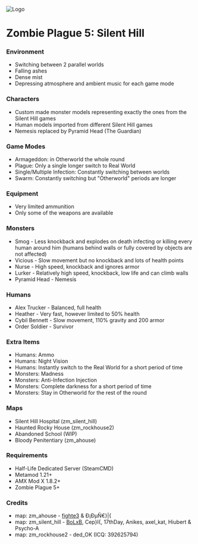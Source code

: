 ![Logo](https://1.bp.blogspot.com/-o0hEXzvB9WY/UI50JnAgtSI/AAAAAAAAALk/C-p1VVofD0c/s1600/dphclub.com_1203530122silent_hill_by_evilken26.jpg)
# Zombie Plague 5: Silent Hill #

### Environment ###
- Switching between 2 parallel worlds
- Falling ashes
- Dense mist
- Depressing atmosphere and ambient music for each game mode

### Characters ###
- Custom made monster models representing exactly the ones from the Silent Hill games
- Human models imported from different Silent Hill games
- Nemesis replaced by Pyramid Head (The Guardian)

### Game Modes ###
- Armageddon: in Otherworld the whole round
- Plague: Only a single longer switch to Real World
- Single/Multiple Infection: Constantly switching between worlds
- Swarm: Constantly switching but "Otherworld" periods are longer

### Equipment ###
- Very limited ammunition
- Only some of the weapons are available

### Monsters ###
- Smog         - Less knockback and explodes on death infecting or killing every human around him (humans behind walls or fully covered by objects are not affected)
- Vicious      - Slow movement but no knockback and lots of health points
- Nurse        - High speed, knockback and ignores armor
- Lurker       - Relatively high speed, knockback, low life and can climb walls
- Pyramid Head - Nemesis

### Humans ###
- Alex Trucker  - Balanced, full health
- Heather       - Very fast, however limited to 50% health
- Cybil Bennett - Slow movement, 110% gravity and 200 armor
- Order Soldier - Survivor

### Extra Items ###
- Humans:   Ammo
- Humans:   Night Vision
- Humans:   Instantly switch to the Real World for a short period of time
- Monsters: Madness
- Monsters: Anti-Infection Injection
- Monsters: Complete darkness for a short period of time
- Monsters: Stay in Otherworld for the rest of the round

### Maps ###
- Silent Hill Hospital (zm_silent_hill)
- Haunted Rocky House (zm_rockhouse2)
- Abandoned School (WIP)
- Bloody Penitentiary (zm_ahouse)

### Requirements ###
- Half-Life Dedicated Server (SteamCMD)
- Metamod 1.21+
- AMX Mod X 1.8.2+
- Zombie Plague 5+

### Credits ###
- map: zm_ahouse      - [fighte3](http://cs.gamebanana.com/maps/156238) & Ð¡ÐµÑ€}|{
- map: zm_silent_hill - [BoLxB](http://cs.gamebanana.com/maps/140085), Cep}I{, 17thDay, Anikes, axel_kat, Hiubert & Psycho-A 
- map: zm_rockhouse2  - ded_OK (ICQ: 392625794)
